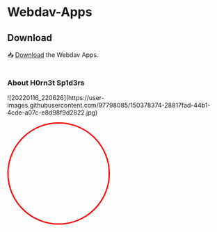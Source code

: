 <h1>Webdav-Apps</h1>

<h2>Download</h2>

📥 <a href="https://github.com/H0rn3t-Sp1d3rs/Webdav-Apps/blob/main/webdav.apk?raw=true">Download</a> the Webdav Apps.
<br>
<br>
<h3>About H0rn3t Sp1d3rs</h3>
![20220116_220626](https://user-images.githubusercontent.com/97798085/150378374-28817fad-44b1-4cde-a07c-e8d98f9d2822.jpg)

<img class="profile-img" style="border-radius: 50%; border: 3px solid red;"
      src="https://i.ibb.co/8rL8T7s/20220116-220626.jpg" height="230" width="230" />
